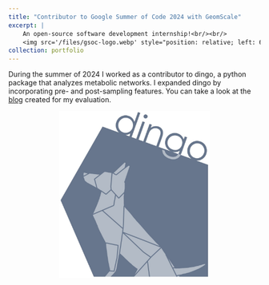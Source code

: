 ```yaml
---
title: "Contributor to Google Summer of Code 2024 with GeomScale"
excerpt: |
    An open-source software development internship!<br/><br/>
    <img src='/files/gsoc-logo.webp' style="position: relative; left: 60px;" width="300">
collection: portfolio
---
```



During the summer of 2024 I worked as a contributor to dingo,
a python package that analyzes metabolic networks.
I expanded dingo by incorporating pre- and post-sampling features.
You can take a look at the [blog](https://sotiristouliopoulos.github.io/dingo/) 
created for my evaluation.


<div style="text-align: center;">
  <img src="/files/dingo-logo.jpg" width="300">
</div>



